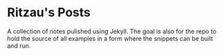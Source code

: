 # Ritzau's Posts

A collection of notes pulished using Jekyll. The goal is also for the repo to
hold the source of all examples in a form where the snippets can be built and
run.
